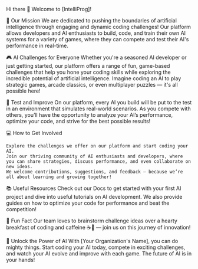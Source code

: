 Hi there 👋 Welcome to [IntelliProg]!

🌟 Our Mission
We are dedicated to pushing the boundaries of artificial intelligence through engaging and dynamic coding challenges! Our platform allows developers and AI enthusiasts to build, code, and train their own AI systems for a variety of games, where they can compete and test their AI's performance in real-time.

🎮 AI Challenges for Everyone
Whether you're a seasoned AI developer or just getting started, our platform offers a range of fun, game-based challenges that help you hone your coding skills while exploring the incredible potential of artificial intelligence. Imagine coding an AI to play strategic games, arcade classics, or even multiplayer puzzles — it's all possible here!

🚀 Test and Improve
On our platform, every AI you build will be put to the test in an environment that simulates real-world scenarios. As you compete with others, you’ll have the opportunity to analyze your AI’s performance, optimize your code, and strive for the best possible results!

💻 How to Get Involved

    Explore the challenges we offer on our platform and start coding your AI.
    Join our thriving community of AI enthusiasts and developers, where you can share strategies, discuss performance, and even collaborate on new ideas.
    We welcome contributions, suggestions, and feedback — because we’re all about learning and growing together!

📚 Useful Resources
Check out our Docs to get started with your first AI project and dive into useful tutorials on AI development. We also provide guides on how to optimize your code for performance and beat the competition!

🌱 Fun Fact
Our team loves to brainstorm challenge ideas over a hearty breakfast of coding and caffeine ☕🍳 — join us on this journey of innovation!

🧠 Unlock the Power of AI
With [Your Organization's Name], you can do mighty things. Start coding your AI today, compete in exciting challenges, and watch your AI evolve and improve with each game. The future of AI is in your hands!
